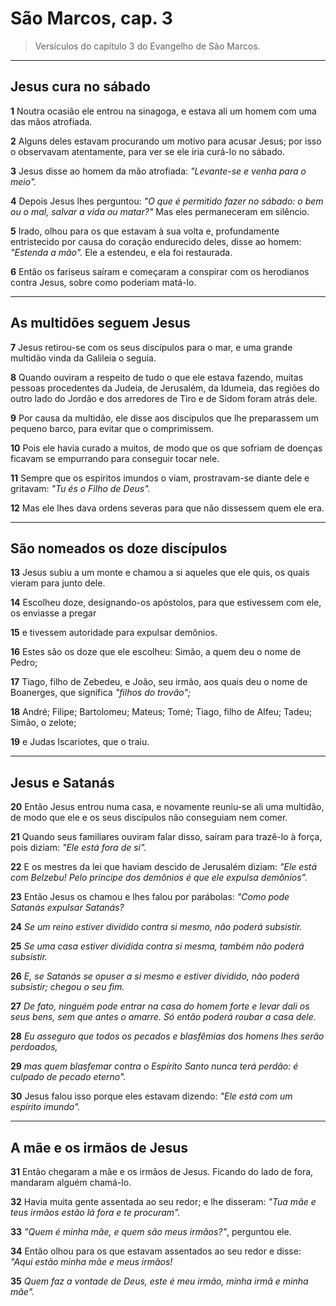 # São Marcos, cap. 3

> Versículos do capítulo 3 do Evangelho de São Marcos.

---
## Jesus cura no sábado

**1** Noutra ocasião ele entrou na sinagoga, e estava ali um homem com uma das mãos atrofiada.  

**2** Alguns deles estavam procurando um motivo para acusar Jesus; por isso o observavam atentamente, para ver se ele iria curá-lo no sábado.  

**3** Jesus disse ao homem da mão atrofiada: *"Levante-se e venha para o meio".*  

**4** Depois Jesus lhes perguntou: *"O que é permitido fazer no sábado: o bem ou o mal, salvar a vida ou matar?"* Mas eles permaneceram em silêncio.  

**5** Irado, olhou para os que estavam à sua volta e, profundamente entristecido por causa do coração endurecido deles, disse ao homem: *"Estenda a mão".* Ele a estendeu, e ela foi restaurada.  

**6** Então os fariseus saíram e começaram a conspirar com os herodianos contra Jesus, sobre como poderiam matá-lo.  

---
## As multidões seguem Jesus

**7** Jesus retirou-se com os seus discípulos para o mar, e uma grande multidão vinda da Galileia o seguia.  

**8** Quando ouviram a respeito de tudo o que ele estava fazendo, muitas pessoas procedentes da Judeia, de Jerusalém, da Idumeia, das regiões do outro lado do Jordão e dos arredores de Tiro e de Sidom foram atrás dele.  

**9** Por causa da multidão, ele disse aos discípulos que lhe preparassem um pequeno barco, para evitar que o comprimissem.  

**10** Pois ele havia curado a muitos, de modo que os que sofriam de doenças ficavam se empurrando para conseguir tocar nele.  

**11** Sempre que os espíritos imundos o viam, prostravam-se diante dele e gritavam: *"Tu és o Filho de Deus".*  

**12** Mas ele lhes dava ordens severas para que não dissessem quem ele era.  

---
## São nomeados os doze discípulos

**13** Jesus subiu a um monte e chamou a si aqueles que ele quis, os quais vieram para junto dele.  

**14** Escolheu doze, designando-os apóstolos, para que estivessem com ele, os enviasse a pregar  

**15** e tivessem autoridade para expulsar demônios.  

**16** Estes são os doze que ele escolheu: Simão, a quem deu o nome de Pedro;  

**17** Tiago, filho de Zebedeu, e João, seu irmão, aos quais deu o nome de Boanerges, que significa *"filhos do trovão";*  

**18** André; Filipe; Bartolomeu; Mateus; Tomé; Tiago, filho de Alfeu; Tadeu; Simão, o zelote;  

**19** e Judas Iscariotes, que o traiu.  

---
## Jesus e Satanás

**20** Então Jesus entrou numa casa, e novamente reuniu-se ali uma multidão, de modo que ele e os seus discípulos não conseguiam nem comer.  

**21** Quando seus familiares ouviram falar disso, saíram para trazê-lo à força, pois diziam: *"Ele está fora de si".*  

**22** E os mestres da lei que haviam descido de Jerusalém diziam: *"Ele está com Belzebu! Pelo príncipe dos demônios é que ele expulsa demônios".*  

**23** Então Jesus os chamou e lhes falou por parábolas: *"Como pode Satanás expulsar Satanás?*  

**24** *Se um reino estiver dividido contra si mesmo, não poderá subsistir.*  

**25** *Se uma casa estiver dividida contra si mesma, também não poderá subsistir.*  

**26** *E, se Satanás se opuser a si mesmo e estiver dividido, não poderá subsistir; chegou o seu fim.*  

**27** *De fato, ninguém pode entrar na casa do homem forte e levar dali os seus bens, sem que antes o amarre. Só então poderá roubar a casa dele.*  

**28** *Eu asseguro que todos os pecados e blasfêmias dos homens lhes serão perdoados,*  

**29** *mas quem blasfemar contra o Espírito Santo nunca terá perdão: é culpado de pecado eterno".*  

**30** Jesus falou isso porque eles estavam dizendo: *"Ele está com um espírito imundo".*  

---
## A mãe e os irmãos de Jesus

**31** Então chegaram a mãe e os irmãos de Jesus. Ficando do lado de fora, mandaram alguém chamá-lo.  

**32** Havia muita gente assentada ao seu redor; e lhe disseram: *"Tua mãe e teus irmãos estão lá fora e te procuram".*  

**33** *"Quem é minha mãe, e quem são meus irmãos?"*, perguntou ele.  

**34** Então olhou para os que estavam assentados ao seu redor e disse: *"Aqui estão minha mãe e meus irmãos!*  

**35** *Quem faz a vontade de Deus, este é meu irmão, minha irmã e minha mãe".*  
